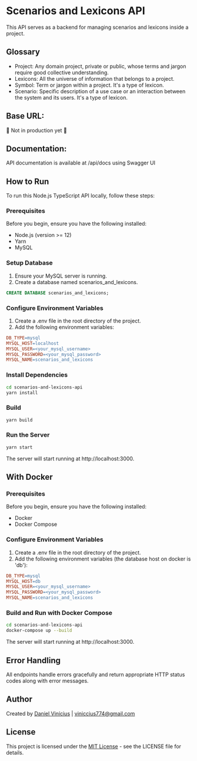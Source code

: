 # Scenarios and Lexicons API
This API serves as a backend for managing scenarios and lexicons inside a project.

## Glossary
- Project: Any domain project, private or public, whose terms and jargon require good collective understanding.
- Lexicons: All the universe of information that belongs to a project.
- Symbol: Term or jargon within a project. It's a type of lexicon.
- Scenario: Specific description of a use case or an interaction between the system and its users. It's a type of lexicon.

## Base URL:
🚧 Not in production yet 🚧

## Documentation:
API documentation is available at /api/docs using Swagger UI

## How to Run
To run this Node.js TypeScript API locally, follow these steps:

### Prerequisites
Before you begin, ensure you have the following installed:

- Node.js (version >= 12)
- Yarn
- MySQL

### Setup Database
1. Ensure your MySQL server is running.
2. Create a database named scenarios_and_lexicons.

```sql
CREATE DATABASE scenarios_and_lexicons;
```

### Configure Environment Variables
1. Create a .env file in the root directory of the project.
2. Add the following environment variables:

```makefile
DB_TYPE=mysql
MYSQL_HOST=localhost
MYSQL_USER=<your_mysql_username>
MYSQL_PASSWORD=<your_mysql_password>
MYSQL_NAME=scenarios_and_lexicons
```

### Install Dependencies

```bash
cd scenarios-and-lexicons-api
yarn install
```

### Build
```bash
yarn build
```

### Run the Server

```bash
yarn start
```
The server will start running at http://localhost:3000.

## With Docker

### Prerequisites
Before you begin, ensure you have the following installed:

- Docker
- Docker Compose

### Configure Environment Variables
1. Create a .env file in the root directory of the project.
2. Add the following environment variables (the database host on docker is 'db'):

```makefile
DB_TYPE=mysql
MYSQL_HOST=db
MYSQL_USER=<your_mysql_username>
MYSQL_PASSWORD=<your_mysql_password>
MYSQL_NAME=scenarios_and_lexicons
```

### Build and Run with Docker Compose

```bash
cd scenarios-and-lexicons-api
docker-compose up --build
```

The server will start running at http://localhost:3000.

## Error Handling
All endpoints handle errors gracefully and return appropriate HTTP status codes along with error messages.

## Author
Created by [Daniel Vinícius](https://github.com/danvinicius) | <viniccius774@gmail.com>

## License
This project is licensed under the [MIT License](https://opensource.org/license/mit) - see the LICENSE file for details.
